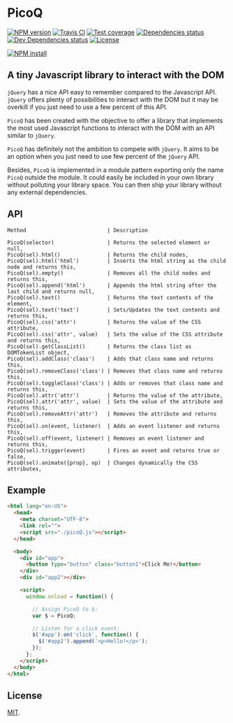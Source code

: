 # PicoQ

[![NPM version][npm-image]][npm-url]
[![Travis CI][travis-image]][travis-url]
[![Test coverage][coveralls-image]][coveralls-url]
[![Dependencies status][dependencies-image]][dependencies-url]
[![Dev Dependencies status][devdependencies-image]][devdependencies-url]
[![License][license-image]](LICENSE.md)
<!--- [![node version][node-image]][node-url] -->
[![NPM install][npm-install-image]][npm-install-url]


## A tiny Javascript library to interact with the DOM

`jQuery` has a nice API easy to remember compared to the Javascript API. `jQuery` offers plenty of possibilities to interact with the DOM but it may be overkill if you just need to use a few percent of this API.

`PicoQ` has been created with the objective to offer a library that implements the most used Javascript functions to interact with the DOM with an API similar to `jQuery`.

`PicoQ` has definitely not the ambition to compete with `jQuery`. It aims to be an option when you just need to use few percent of the `jQuery` API.

Besides, `PicoQ` is implemented in a module pattern exporting only the name `PicoQ` outside the module. It could easily be included in your own library without polluting your library space. You can then ship your library without any external dependencies.


## API

```
Method                          | Description
```
```
PicoQ(selector)                 | Returns the selected element or null,
PicoQ(sel).html()               | Returns the child nodes,
PicoQ(sel).html('html')         | Inserts the html string as the child node and returns this,
PicoQ(sel).empty()              | Removes all the child nodes and returns this,
PicoQ(sel).append('html')       | Appends the html string after the last child and returns null,
PicoQ(sel).text()               | Returns the text contents of the element,
PicoQ(sel).text('text')         | Sets/Updates the text contents and returns this,
PicoQ(sel).css('attr')          | Returns the value of the CSS attribute,
PicoQ(sel).css('attr', value)   | Sets the value of the CSS attribute and returns this,
PicoQ(sel).getClassList()       | Returns the class list as DOMTokenList object,
PicoQ(sel).addClass('class')    | Adds that class name and returns this,
PicoQ(sel).removeClass('class') | Removes that class name and returns this,
PicoQ(sel).toggleClass('class') | Adds or removes that class name and returns this,
PicoQ(sel).attr('attr')         | Returns the value of the attribute,
PicoQ(sel).attr('attr', value)  | Sets the value of the attribute and returns this,
PicoQ(sel).removeAttr('attr')   | Removes the attribute and returns this,
PicoQ(sel).on(event, listener)  | Adds an event listener and returns this,
PicoQ(sel).off(event, listener) | Removes an event listener and returns this,
PicoQ(sel).trigger(event)       | Fires an event and returns true or false,
PicoQ(sel).animate({prop}, op)  | Changes dynamically the CSS attributes,
```

## Example

```html
<html lang="en-US">
  <head>
    <meta charset="UTF-8">
    <link rel="">
    <script src="./picoQ.js"></script>
  </head>

  <body>
    <div id="app">
      <button type="button" class="button1">Click Me!</button>
    </div>
    <div id="app2"></div>

    <script>
      window.onload = function() {

        // Assign PicoQ to $:
        var $ = PicoQ;

        // Listen for a click event:
        $('#app').on('click', function() {
          $('#app2').append('<p>Hello!</p>');
        });
      };
    </script>
  </body>
</html>
```

## License

[MIT](LICENSE.md).

<!--- URls -->

[npm-image]: https://img.shields.io/npm/v/picoq.svg?style=flat-square
[npm-install-image]: https://nodei.co/npm/picoq.png?compact=true
[node-image]: https://img.shields.io/badge/node.js-%3E=_0.10-green.svg?style=flat-square
[download-image]: https://img.shields.io/npm/dm/picoq.svg?style=flat-square
[travis-image]: https://img.shields.io/travis/jclo/picoq.svg?style=flat-square
[coveralls-image]: https://img.shields.io/coveralls/jclo/picoq/master.svg?style=flat-square
[dependencies-image]: https://david-dm.org/jclo/picoq/status.svg?theme=shields.io
[devdependencies-image]: https://david-dm.org/jclo/picoq/dev-status.svg?theme=shields.io
[license-image]: https://img.shields.io/npm/l/picoq.svg?style=flat-square

[npm-url]: https://www.npmjs.com/package/picoq
[npm-install-url]: https://nodei.co/npm/picoq
[node-url]: http://nodejs.org/download
[download-url]: https://www.npmjs.com/package/picoq
[travis-url]: https://travis-ci.org/jclo/picoq
[coveralls-url]: https://coveralls.io/github/jclo/picoq?branch=master
[dependencies-url]: https://david-dm.org/jclo/picoq#info=dependencies
[devdependencies-url]: https://david-dm.org/jclo/picoq#info=devDependencies
[license-url]: http://opensource.org/licenses/MIT
